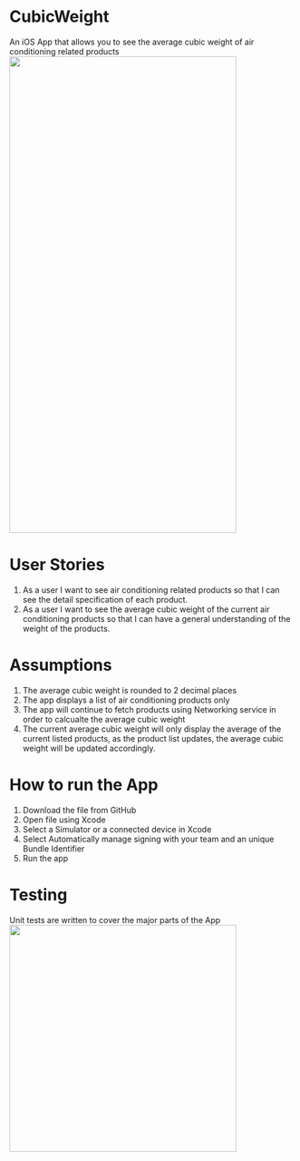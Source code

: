 # CubicWeight
An iOS App that allows you to see the average cubic weight of air conditioning related products
<img src="https://firebasestorage.googleapis.com/v0/b/bredway-test-environment.appspot.com/o/to_be_deleted%2FCubicWeightHomeScreen.png?alt=media&token=5d8a6476-61b9-4480-8266-a50879b10132" height="840" width="400">

# User Stories
1. As a user I want to see air conditioning related products so that I can see the detail specification of each product.
2. As a user I want to see the average cubic weight of the current air conditioning products so that I can have a general understanding of the weight of the products.

# Assumptions
1. The average cubic weight is rounded to 2 decimal places
2. The app displays a list of air conditioning products only
3. The app will continue to fetch products using Networking service in order to calcualte the average cubic weight
4. The current average cubic weight will only display the average of the current listed products, as the product list updates, the average cubic weight will be updated accordingly.

# How to run the App
1. Download the file from GitHub
2. Open file using Xcode
3. Select a Simulator or a connected device in Xcode
4. Select Automatically manage signing with your team and an unique Bundle Identifier
5. Run the app

# Testing
Unit tests are written to cover the major parts of the App
<img src="https://firebasestorage.googleapis.com/v0/b/bredway-test-environment.appspot.com/o/to_be_deleted%2FCubic%20Weight%20Test.png?alt=media&token=1f1b62fd-9cbc-4aac-bbaa-eaa931589738" height="400" width="400">
